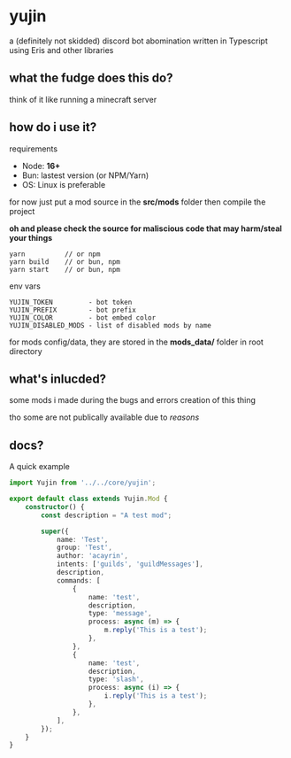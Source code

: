 # yujin

a (definitely not skidded) discord bot abomination written in Typescript using Eris and other libraries

## what the fudge does this do?

think of it like running a minecraft server

## how do i use it?

requirements

-   Node: **16+**
-   Bun: lastest version (or NPM/Yarn)
-   OS: Linux is preferable

for now just put a mod source in the **src/mods** folder then compile the project

**oh and please check the source for maliscious code that may harm/steal your things**

```
yarn          // or npm
yarn build    // or bun, npm
yarn start 	  // or bun, npm
```

env vars

```
YUJIN_TOKEN 		- bot token
YUJIN_PREFIX 		- bot prefix
YUJIN_COLOR 		- bot embed color
YUJIN_DISABLED_MODS - list of disabled mods by name
```

for mods config/data, they are stored in the **mods_data/** folder in root directory

## what's inlucded?

some mods i made during the bugs and errors creation of this thing

tho some are not publically available due to _reasons_

## docs?

A quick example
```typescript
import Yujin from '../../core/yujin';

export default class extends Yujin.Mod {
	constructor() {
		const description = "A test mod";

		super({
			name: 'Test',
			group: 'Test',
			author: 'acayrin',
			intents: ['guilds', 'guildMessages'],
			description,
			commands: [
				{
					name: 'test',
					description,
					type: 'message',
					process: async (m) => {
						m.reply('This is a test');
					},
				},
				{
					name: 'test',
					description,
					type: 'slash',
					process: async (i) => {
						i.reply('This is a test');
					},
				},
			],
		});
	}
}
```
